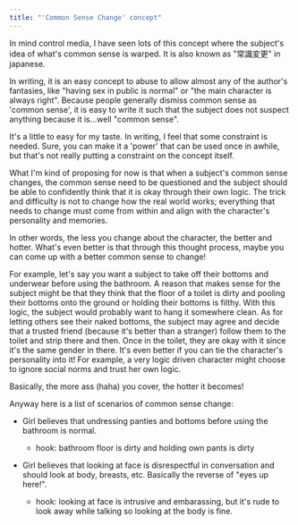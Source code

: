 ```yaml
---
title: "'Common Sense Change' concept"
---
```


In mind control media, I have seen lots of this concept where the subject's idea of what's common sense is warped. It is also known as "常識変更" in japanese. 

In writing, it is an easy concept to abuse to allow almost any of the author's fantasies, like "having sex in public is normal" or "the main character is always right". Because people generally dismiss common sense as 'common sense', it is easy to write it such that the subject does not suspect anything because it is...well "common sense".

It's a little to easy for my taste. In writing, I feel that some constraint is needed. Sure, you can make it a 'power' that can be used once in awhile, but that's not really putting a constraint on the concept itself. 

What I'm kind of proposing for now is that when a subject's common sense changes, the common sense need to be questioned and the subject should be able to confidently think that it is okay through their own logic. The trick and difficulty is not to change how the real world works; everything that needs to change must come from within and align with the character's personality and memories. 

In other words, the less you change about the character, the better and hotter. What's even better is that through this thought process, maybe you can come up with a better common sense to change!

For example, let's say you want a subject to take off their bottoms and underwear before using the bathroom. A reason that makes sense for the subject might be that they think that the floor of a toilet is dirty and pooling their bottoms onto the ground or holding their bottoms is filthy. With this logic, the subject would probably want to hang it somewhere clean. As for letting others see their naked bottoms, the subject may agree and decide that a trusted friend (because it's better than a stranger) follow them to the toilet and strip there and then. Once in the toilet, they are okay with it since it's the same gender in there. It's even better if you can tie the character's personality into it! For example, a very logic driven character might choose to ignore social norms and trust her own logic. 

Basically, the more ass (haha) you cover, the hotter it becomes!

Anyway here is a list of scenarios of common sense change:

- Girl believes that undressing panties and bottoms before using the bathroom is normal.
  - hook: bathroom floor is dirty and holding own pants is dirty

- Girl believes that looking at face is disrespectful in conversation and should look at body, breasts, etc. Basically the reverse of "eyes up here!".
  - hook: looking at face is intrusive and embarassing, but it's rude to look away while talking so looking at the body is fine. 









